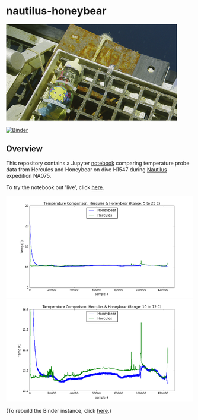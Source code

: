 # nautilus-honeybear

<img src="pics/hbs.png">

[![Binder](http://mybinder.org/badge.svg)](http://mybinder.org:/repo/dwblair/nautilus-honeybear)

## Overview

This repository contains a Jupyter <a href="index.ipynb">notebook</a> comparing temperature probe data from Hercules and Honeybear on dive H1547 during <a href="http://nautiluslive.org">Nautilus</a> expedition NA075.

To try the notebook out 'live', click <a href="http://mybinder.org:/repo/dwblair/nautilus-honeybear">here</a>.

<img src="pics/overlay_5_25.png">
<img src="pics/overlay_10_12.png">

(To rebuild the Binder instance, click [here](http://mybinder.org/status/dwblair/nautilus-honeybear).)

